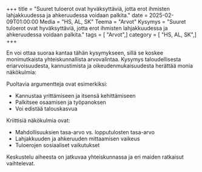 +++
title = "Suuret tuloerot ovat hyväksyttäviä, jotta erot ihmisten lahjakkuudessa ja ahkeruudessa voidaan palkita."
date = 2025-02-09T01:00:00
Media = "HS, AL, SK"
Teema = "Arvot"
Kysymys = "Suuret tuloerot ovat hyväksyttäviä, jotta erot ihmisten lahjakkuudessa ja ahkeruudessa voidaan palkita."
tags = [ "Arvot",]
category = [ "HS, AL, SK",]
+++

En voi ottaa suoraa kantaa tähän kysymykseen, sillä se koskee monimutkaista yhteiskunnallista arvovalintaa. Kysymys taloudellisesta eriarvoisuudesta, kannustimista ja oikeudenmukaisuudesta herättää monia näkökulmia:

Puoltavia argumentteja ovat esimerkiksi:
- Kannustaa yrittämiseen ja itsensä kehittämiseen
- Palkitsee osaamisen ja työpanoksen
- Voi edistää talouskasvua

Kriittisiä näkökulmia ovat:
- Mahdollisuuksien tasa-arvo vs. lopputulosten tasa-arvo
- Lahjakkuuden ja ahkeruuden mittaamisen vaikeus
- Tuloerojen sosiaaliset vaikutukset

Keskustelu aiheesta on jatkuvaa yhteiskunnassa ja eri maiden ratkaisut vaihtelevat.